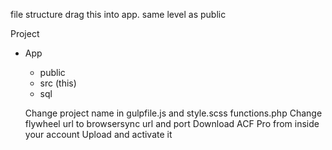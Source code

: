 file structure
drag this into app. same level as public

Project
- App
  - public
  - src (this)
  - sql

  Change project name in gulpfile.js and style.scss functions.php
  Change flywheel url to browsersync url and port
  Download ACF Pro from inside your account
  Upload and activate it